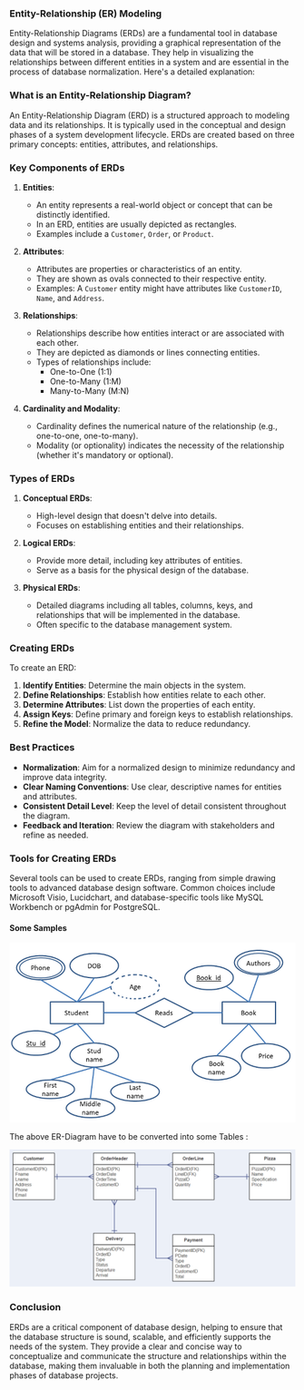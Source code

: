 ### Entity-Relationship (ER) Modeling

Entity-Relationship Diagrams (ERDs) are a fundamental tool in database design and systems analysis, providing a graphical representation of the data that will be stored in a database. They help in visualizing the relationships between different entities in a system and are essential in the process of database normalization. Here's a detailed explanation:

### What is an Entity-Relationship Diagram?

An Entity-Relationship Diagram (ERD) is a structured approach to modeling data and its relationships. It is typically used in the conceptual and design phases of a system development lifecycle. ERDs are created based on three primary concepts: entities, attributes, and relationships.

### Key Components of ERDs

1. **Entities**: 
   - An entity represents a real-world object or concept that can be distinctly identified. 
   - In an ERD, entities are usually depicted as rectangles. 
   - Examples include a `Customer`, `Order`, or `Product`.

2. **Attributes**:
   - Attributes are properties or characteristics of an entity. 
   - They are shown as ovals connected to their respective entity.
   - Examples: A `Customer` entity might have attributes like `CustomerID`, `Name`, and `Address`.

3. **Relationships**:
   - Relationships describe how entities interact or are associated with each other.
   - They are depicted as diamonds or lines connecting entities.
   - Types of relationships include:
     - One-to-One (1:1)
     - One-to-Many (1:M)
     - Many-to-Many (M:N)

4. **Cardinality and Modality**:
   - Cardinality defines the numerical nature of the relationship (e.g., one-to-one, one-to-many).
   - Modality (or optionality) indicates the necessity of the relationship (whether it's mandatory or optional).

### Types of ERDs

1. **Conceptual ERDs**: 
   - High-level design that doesn't delve into details.
   - Focuses on establishing entities and their relationships.

2. **Logical ERDs**: 
   - Provide more detail, including key attributes of entities.
   - Serve as a basis for the physical design of the database.

3. **Physical ERDs**: 
   - Detailed diagrams including all tables, columns, keys, and relationships that will be implemented in the database.
   - Often specific to the database management system.

### Creating ERDs

To create an ERD:

1. **Identify Entities**: Determine the main objects in the system.
2. **Define Relationships**: Establish how entities relate to each other.
3. **Determine Attributes**: List down the properties of each entity.
4. **Assign Keys**: Define primary and foreign keys to establish relationships.
5. **Refine the Model**: Normalize the data to reduce redundancy.

### Best Practices

- **Normalization**: Aim for a normalized design to minimize redundancy and improve data integrity.
- **Clear Naming Conventions**: Use clear, descriptive names for entities and attributes.
- **Consistent Detail Level**: Keep the level of detail consistent throughout the diagram.
- **Feedback and Iteration**: Review the diagram with stakeholders and refine as needed.

### Tools for Creating ERDs

Several tools can be used to create ERDs, ranging from simple drawing tools to advanced database design software. Common choices include Microsoft Visio, Lucidchart, and database-specific tools like MySQL Workbench or pgAdmin for PostgreSQL.

#### Some Samples 

![](.\Images\ER-Diagram-Examples-3.png)

The above ER-Diagram have to be converted into some Tables : 



![](.\Images\one-to-many-erd.png)

### Conclusion

ERDs are a critical component of database design, helping to ensure that the database structure is sound, scalable, and efficiently supports the needs of the system. They provide a clear and concise way to conceptualize and communicate the structure and relationships within the database, making them invaluable in both the planning and implementation phases of database projects.